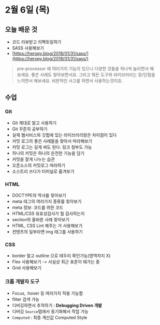 # 2월 6일 \(목\)

## 오늘 배운 것

* 코드 리뷰받고 리팩토링하기
* SASS 사용해보기
* [https://heropy.blog/2018/01/31/sass/](https://heropy.blog/2018/01/31/sass/)

> pre-processor 에 여러가지 기능이 있으니 다양한 것들을 하나씩 늘리면서 해보세요. 좋은 사례도 찾아보면서요. 그리고 뭐든 도구와 라이브러리는 장/단점을 느끼면서 해보세요. 비판적인 사고를 하면서 사용하는것이죠.

## 수업

### Git

* Git 제대로 알고 사용하기
* Git 꾸준히 공부하기
* 실제 웹서비스와 깃헙에 있는 라이브러리랑은 차이점이 있다
* 커밋 로그의 좋은 사례들을 찾아서 따라해보기
* 커밋 로그는 길게 써도 된다. 링크 첨부도 가능
* 하나의 커밋은 하나의 온전한 기능을 담기
* 커밋을 잘게 나누는 습관
* 오픈소스의 커밋로그 따라하기
* 소스트리 쓰다가 터미널로 옮겨보기

### HTML

* DOCTYPE의 역사를 찾아보기
* meta 태그의 여러가지 종류를 찾아보기
* meta 정보: 코드를 위한 코드
* HTML/CSS 유효성검사가 뭘 검사하는지
* section의 올바른 사례 찾아보기
* HTML, CSS Lint 해주는 거 사용해보기
* 컨텐츠의 일부라면 img 태그를 사용하기

### CSS

* border 말고 outline 으로 테두리 확인가능\(영역차지 X\)
* Flex 사용해보기 -&gt; 사실상 최근 표준이 돼가는 중
* Grid 사용해보기

### 크롬 개발자 도구

* Focus, :hover 등 여러가지 적용 가능함
* filter 검색 가능
* 디버깅하면서 추적하기 : **Debugging Driven 개발**
* 디버깅 `Source`탭에서 동기화해서 작업 가능
* `Computed` : 최종 계산값 Computed Style

